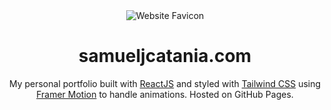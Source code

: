 <div align='center'>
  <img alt='Website Favicon' src='https://user-images.githubusercontent.com/69449284/235556449-8531cbaf-b3a0-408b-a105-b67763080e81.png'/>
</div>
<h1 align='center'>
  samueljcatania.com
</h1>
<p align='center'>
  My personal portfolio built with <a href='https://react.dev/' target='_blank'>ReactJS</a> and styled with <a href='https://tailwindcss.com/' target='_blank'>Tailwind CSS</a> using <a href='https://www.framer.com/motion/' target='_blank'>Framer Motion</a> to handle animations. Hosted on GitHub Pages.
</p>
